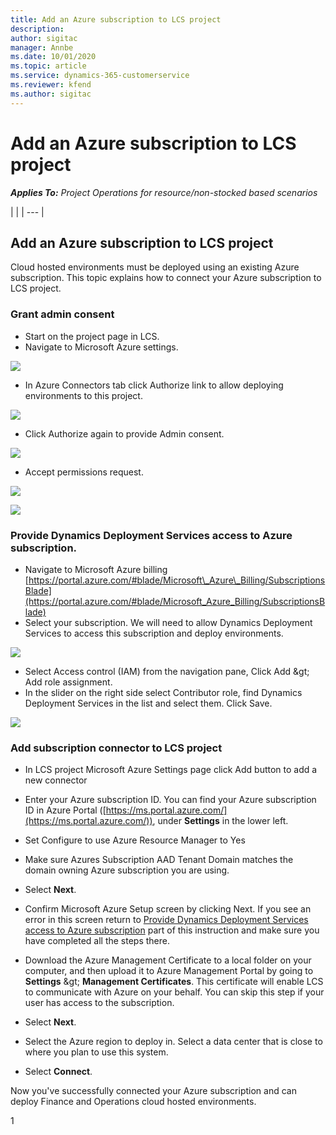 ```yaml
---
title: Add an Azure subscription to LCS project
description: 
author: sigitac
manager: Annbe
ms.date: 10/01/2020
ms.topic: article
ms.service: dynamics-365-customerservice
ms.reviewer: kfend 
ms.author: sigitac
---
```


# Add an Azure subscription to LCS project

_**Applies To:** Project Operations for resource/non-stocked based scenarios_

|
 |
| --- |

## Add an Azure subscription to LCS project

Cloud hosted environments must be deployed using an existing Azure subscription. This topic explains how to connect your Azure subscription to LCS project.

### Grant admin consent

- Start on the project page in LCS.
- Navigate to Microsoft Azure settings.

![](RackMultipart20201001-4-1vl3i93_html_9db0868764e880e.png)

- In Azure Connectors tab click Authorize link to allow deploying environments to this project.

![](RackMultipart20201001-4-1vl3i93_html_e568dd8b77be2d9f.png)

- Click Authorize again to provide Admin consent.

![](RackMultipart20201001-4-1vl3i93_html_740ca076cde4ae8b.png)

- Accept permissions request.

![](RackMultipart20201001-4-1vl3i93_html_965de6a47a72376c.png)

![](RackMultipart20201001-4-1vl3i93_html_59b46007a19570db.png)

### Provide Dynamics Deployment Services access to Azure subscription.

- Navigate to Microsoft Azure billing [https://portal.azure.com/#blade/Microsoft\_Azure\_Billing/SubscriptionsBlade](https://portal.azure.com/#blade/Microsoft_Azure_Billing/SubscriptionsBlade)
- Select your subscription. We will need to allow Dynamics Deployment Services to access this subscription and deploy environments.

![](RackMultipart20201001-4-1vl3i93_html_c3124d9f654540ec.png)

- Select Access control (IAM) from the navigation pane, Click Add \&gt; Add role assignment.
- In the slider on the right side select Contributor role, find Dynamics Deployment Services in the list and select them. Click Save.

![](RackMultipart20201001-4-1vl3i93_html_ddca65796b878117.png)

### Add subscription connector to LCS project

- In LCS project Microsoft Azure Settings page click Add button to add a new connector

- Enter your Azure subscription ID. You can find your Azure subscription ID in Azure Portal ([https://ms.portal.azure.com/](https://ms.portal.azure.com/)), under  **Settings**  in the lower left.
- Set Configure to use Azure Resource Manager to Yes
- Make sure Azures Subscription AAD Tenant Domain matches the domain owning Azure subscription you are using.
- Select  **Next**.
- Confirm Microsoft Azure Setup screen by clicking Next. If you see an error in this screen return to [Provide Dynamics Deployment Services access to Azure subscription](#_Provide_Dynamics_Deployment) part of this instruction and make sure you have completed all the steps there.
- Download the Azure Management Certificate to a local folder on your computer, and then upload it to Azure Management Portal by going to  **Settings**  \&gt;  **Management Certificates**. This certificate will enable LCS to communicate with Azure on your behalf. You can skip this step if your user has access to the subscription.
- Select  **Next**.
- Select the Azure region to deploy in. Select a data center that is close to where you plan to use this system.
- Select  **Connect**.

Now you&#39;ve successfully connected your Azure subscription and can deploy Finance and Operations cloud hosted environments.

1
